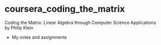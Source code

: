 coursera_coding_the_matrix
==========================

Coding the Matrix: Linear Algebra through Computer Science Applications  by Philip Klein


- My notes and assignments
